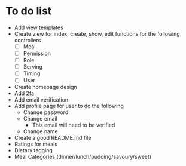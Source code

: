 # To do list

- Add view templates
- Create view for index, create, show, edit functions for the following controllers
  - [ ] Meal
  - [ ] Permission
  - [ ] Role
  - [ ] Serving
  - [ ] Timing
  - [ ] User
- Create homepage design
- Add 2fa
- Add email verification
- Add profile page for user to do the following
  - Change password
  - Change email
    - This email will need to be verified
  - Change name
- Create a good README.md file
- Ratings for meals
- Dietary tagging
- Meal Categories (dinner/lunch/pudding/savoury/sweet)